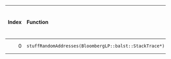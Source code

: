 |   Index | Function                                                |   Difference in number of lines |   Function size difference in bytes | Disassembly                                                             |   Number of lines in `assume` build |   Number of bytes in `assume` build |   Number of lines in `none` build |   Number of bytes in `none` build |
|--------:|:--------------------------------------------------------|--------------------------------:|------------------------------------:|:------------------------------------------------------------------------|------------------------------------:|------------------------------------:|----------------------------------:|----------------------------------:|
|       0 | `stuffRandomAddresses(BloombergLP::balst::StackTrace*)` |                               1 |                                   0 | [Assumed](0.assume.s.txt), [Ignored](0.none.s.txt), [Diff](0.diff.html) |                                 464 |                             4214160 |                               464 |                           4214160 |